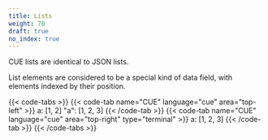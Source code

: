 ```yaml
---
title: Lists
weight: 70
draft: true
no_index: true
---
```


CUE lists are identical to JSON lists.

List elements are considered to be a special kind of data field, with elements
indexed by their position.

{{< code-tabs >}}
{{< code-tab name="CUE" language="cue" area="top-left" >}}
a: [1, 2]
"a": [1, 2, 3]
{{< /code-tab >}}
{{< code-tab name="CUE" language="cue" area="top-right" type="terminal" >}}
a: [1, 2, 3]
{{< /code-tab >}}
{{< /code-tabs >}}

<!-- TODO

a: 3: 4 // ok

a:  5: 6 // introduces gap.

<sidebar: CUE has a construct called associative lists which allows redefining how composition works>

<Reference: associative lists>

-->
